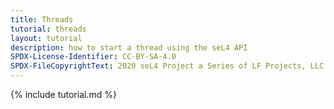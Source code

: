 ```yaml
---
title: Threads
tutorial: threads
layout: tutorial
description: how to start a thread using the seL4 API
SPDX-License-Identifier: CC-BY-SA-4.0
SPDX-FileCopyrightText: 2020 seL4 Project a Series of LF Projects, LLC.
---
```

{% include tutorial.md %}
